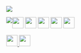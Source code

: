 <p>
  <img src="https://lh3.googleusercontent.com/u/0/drive-viewer/AAOQEOQ_NIJ7WGFk5xdvRznHMJQo4jqwdXLI7gNQhcoao14PAtPJTWTir79YwfxyPkYcTXi-E6W2iFwx8Nu_ny9k3hZZCvCViQ=w1323-h939">
</p>

<div style="display: flex;">
  <div style="flex-direction: row-reverse;">
    <img src="https://github-readme-stats.vercel.app/api?username=BrayamBarros&show_icons=true&theme=dark">
  </div>
  <div style="flex-direction: column;">
    <img src="https://img.shields.io/badge/c++-%2300599C.svg?style=for-the-badge&logo=c%2B%2B&logoColor=white" style="margin-bottom: 4px;" height="30px">
    <img src="https://img.shields.io/badge/php-%23777BB4.svg?style=for-the-badge&logo=php&logoColor=white" style="margin-bottom: 4px;" height="30px">
    <img src="https://img.shields.io/badge/html5-%23E34F26.svg?style=for-the-badge&logo=html5&logoColor=white" style="margin-bottom: 4px;" height="30px">
    <img src="https://img.shields.io/badge/css3-%231572B6.svg?style=for-the-badge&logo=css3&logoColor=white" style="margin-bottom: 4px;" height="30px">
    <img src="https://img.shields.io/badge/Batch-black?style=for-the-badge&logo=shell&logoColor=white" style="margin-bottom: 4px;" height="30px">
  </div>
</div>

<p>
  <a href="https://linkedin.com/in/brayambarros">
    <img src="https://img.shields.io/badge/linkedin-%230077B5.svg?style=for-the-badge&logo=linkedin&logoColor=white" style="margin-bottom: 4px;" height="30px" target="_blank">
  </a>
  <a href="https://www.linktr.ee/brayambarros">
    <img src="https://img.shields.io/badge/-Portfólio-white?style=for-the-badge&&logo=linktree&logoColor=black" style="margin-bottom: 4px;" height="30px" target="_blank">
  </a>
</p>
